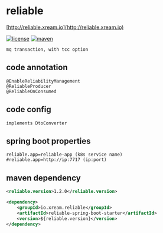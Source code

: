 # reliable
   [http://reliable.xream.io](http://reliable.xream.io)

[![license](https://img.shields.io/github/license/x-ream/reliable.svg)](https://www.apache.org/licenses/LICENSE-2.0.html)
[![maven](https://img.shields.io/maven-central/v/io.xream.reliable/reliable.svg)](https://search.maven.org/search?q=io.xream)

    mq transaction, with tcc option


## code annotation
    @EnableReliabilityManagement
    @ReliableProducer
    @ReliableOnConsumed

## code config
    implements DtoConverter
    
## spring boot properties
    reliable.app=reliable-app (k8s service name)
    #reliable.app=http://ip:7717 (ip:port)
    
## maven dependency
```xml
<reliable.version>1.2.0</reliable.version>

<dependency>
    <groupId>io.xream.reliable</groupId>
    <artifactId>reliable-spring-boot-starter</artifactId>
    <version>${reliable.version}</version>
</dependency>

```  

